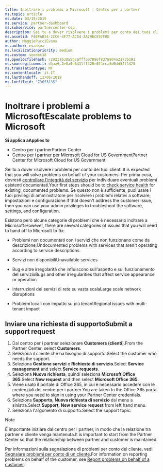 ```yaml
---
title: Inoltrare i problemi a Microsoft | Centro per i partner
ms.topic: article
ms.date: 03/15/2019
ms.service: partner-dashboard
ms.subservice: partnercenter-csp
description: Sei tu a dover risolvere i problemi per conto dei tuoi clienti. Tuttavia, esistono diverse categorie di problemi che è necessario consegnare a Microsoft per risolvere il problema.
ms.assetid: F4BFAB24-2CC6-4F77-AC54-2A29ECE97F0E
author: MaggiePucciEvans
ms.author: evansma
ms.localizationpriority: medium
ms.custom: seodec18
ms.openlocfilehash: c2823ab38a5bcafff307896f8378904a21735191
ms.sourcegitcommit: dbaa6c2e8a0e6431f1420e024cca6d0dd54f1425
ms.translationtype: MT
ms.contentlocale: it-IT
ms.lasthandoff: 11/06/2019
ms.locfileid: "73653135"
---
```

# <a name="escalate-problems-to-microsoft"></a><span data-ttu-id="77df4-104">Inoltrare i problemi a Microsoft</span><span class="sxs-lookup"><span data-stu-id="77df4-104">Escalate problems to Microsoft</span></span>

<span data-ttu-id="77df4-105">**Si applica a**</span><span class="sxs-lookup"><span data-stu-id="77df4-105">**Applies to**</span></span>

-  <span data-ttu-id="77df4-106">Centro per i partner</span><span class="sxs-lookup"><span data-stu-id="77df4-106">Partner Center</span></span>
-  <span data-ttu-id="77df4-107">Centro per i partner per Microsoft Cloud for US Government</span><span class="sxs-lookup"><span data-stu-id="77df4-107">Partner Center for Microsoft Cloud for US Government</span></span>


<span data-ttu-id="77df4-108">Sei tu a dover risolvere i problemi per conto dei tuoi clienti.</span><span class="sxs-lookup"><span data-stu-id="77df4-108">It is expected that you will solve problems on behalf of your customers.</span></span> <span data-ttu-id="77df4-109">Per prima cosa, dovresti [controllare l'integrità del servizio](check-service-health.md) per individuare eventuali problemi esistenti documentati.</span><span class="sxs-lookup"><span data-stu-id="77df4-109">Your first steps should be to [check service health](check-service-health.md) for existing, documented problems.</span></span> <span data-ttu-id="77df4-110">Se questo non è sufficiente, puoi usare i tuoi privilegi di amministratore per risolvere i problemi relativi a software, impostazioni e configurazione.</span><span class="sxs-lookup"><span data-stu-id="77df4-110">If that doesn't address the customer issue, then you can use your admin privileges to troubleshoot the software, settings, and configuration.</span></span>

<span data-ttu-id="77df4-111">Esistono però alcune categorie di problemi che è necessario inoltrare a Microsoft:</span><span class="sxs-lookup"><span data-stu-id="77df4-111">However, there are several categories of issues that you will need to hand off to Microsoft to fix:</span></span>

-   <span data-ttu-id="77df4-112">Problemi non documentati con i servizi che non funzionano come da descrizione.</span><span class="sxs-lookup"><span data-stu-id="77df4-112">Undocumented problems with services that aren't operating according to service descriptions.</span></span>

-   <span data-ttu-id="77df4-113">Servizi non disponibili</span><span class="sxs-lookup"><span data-stu-id="77df4-113">Unavailable services</span></span>

-   <span data-ttu-id="77df4-114">Bug e altre irregolarità che influiscono sull'aspetto e sul funzionamento del servizio</span><span class="sxs-lookup"><span data-stu-id="77df4-114">Bugs and other irregularities that affect service appearance or operation</span></span>

-   <span data-ttu-id="77df4-115">Interruzioni dei servizi di rete su vasta scala</span><span class="sxs-lookup"><span data-stu-id="77df4-115">Large scale network disruptions</span></span>

-   <span data-ttu-id="77df4-116">Problemi locali con impatto su più tenant</span><span class="sxs-lookup"><span data-stu-id="77df4-116">Regional issues with multi-tenant impact</span></span>

## <a name="submit-a-support-request"></a><span data-ttu-id="77df4-117">Inviare una richiesta di supporto</span><span class="sxs-lookup"><span data-stu-id="77df4-117">Submit a support request</span></span>

1. <span data-ttu-id="77df4-118">Dal centro per i partner selezionare **Customers (clienti**).</span><span class="sxs-lookup"><span data-stu-id="77df4-118">From the Partner Center, select **Customers**.</span></span>
2. <span data-ttu-id="77df4-119">Seleziona il cliente che ha bisogno di supporto.</span><span class="sxs-lookup"><span data-stu-id="77df4-119">Select the customer who needs the support.</span></span>
3. <span data-ttu-id="77df4-120">Seleziona **Gestione servizi** e **Richieste di servizio**.</span><span class="sxs-lookup"><span data-stu-id="77df4-120">Select **Service management** and select **Service requests**.</span></span>
4. <span data-ttu-id="77df4-121">Seleziona **Nuova richiesta**, quindi seleziona **Microsoft Office 365**.</span><span class="sxs-lookup"><span data-stu-id="77df4-121">Select **New request** and then select **Microsoft Office 365**.</span></span>
5. <span data-ttu-id="77df4-122">Viene usato il portale di Office 365, in cui è necessario accedere con le credenziali del centro per i partner.</span><span class="sxs-lookup"><span data-stu-id="77df4-122">You are taken to the Office 365 portal where you need to sign in using your Partner Center credentials.</span></span>
6. <span data-ttu-id="77df4-123">Seleziona **Supporto**, **Nuova richiesta di servizio** dal menu a sinistra.</span><span class="sxs-lookup"><span data-stu-id="77df4-123">Select **Support**, **New service request** from left hand menu.</span></span>
7. <span data-ttu-id="77df4-124">Seleziona l'argomento di supporto.</span><span class="sxs-lookup"><span data-stu-id="77df4-124">Select the support topic.</span></span>

>[!NOTE]
><span data-ttu-id="77df4-125">È importante iniziare dal centro per i partner, in modo che la relazione tra partner e cliente venga mantenuta.</span><span class="sxs-lookup"><span data-stu-id="77df4-125">It is important to start from the Partner Center so that the relationship between partner and customer is maintained.</span></span> 


<span data-ttu-id="77df4-126">Per informazioni sulla segnalazione di problemi per conto del cliente, vedi [Segnalare problemi per conto di un cliente](report-problems-on-behalf-of-a-customer.md).</span><span class="sxs-lookup"><span data-stu-id="77df4-126">For information on reporting problems on behalf of the customer, see [Report problems on behalf of a customer](report-problems-on-behalf-of-a-customer.md).</span></span>

 

 




